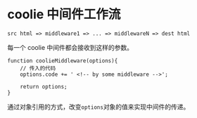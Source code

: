 # coolie 中间件工作流

```
src html => middleware1 => ... => middlewareN => dest html
```

每一个 coolie 中间件都会接收到这样的参数。
```
function coolieMiddleware(options){
    // 传入的代码
    options.code += ' <!-- by some middleware -->';

    return options;
}
```

通过对象引用的方式，改变`options`对象的值来实现中间件的传递。


